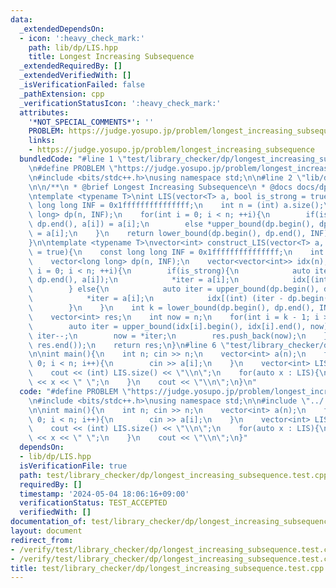 ```yaml
---
data:
  _extendedDependsOn:
  - icon: ':heavy_check_mark:'
    path: lib/dp/LIS.hpp
    title: Longest Increasing Subsequence
  _extendedRequiredBy: []
  _extendedVerifiedWith: []
  _isVerificationFailed: false
  _pathExtension: cpp
  _verificationStatusIcon: ':heavy_check_mark:'
  attributes:
    '*NOT_SPECIAL_COMMENTS*': ''
    PROBLEM: https://judge.yosupo.jp/problem/longest_increasing_subsequence
    links:
    - https://judge.yosupo.jp/problem/longest_increasing_subsequence
  bundledCode: "#line 1 \"test/library_checker/dp/longest_increasing_subsequence.test.cpp\"\
    \n#define PROBLEM \"https://judge.yosupo.jp/problem/longest_increasing_subsequence\"\
    \n#include <bits/stdc++.h>\nusing namespace std;\n\n#line 2 \"lib/dp/LIS.hpp\"\
    \n\n/**\n * @brief Longest Increasing Subsequence\n * @docs docs/dp/LIS.md\n */\n\
    \ntemplate <typename T>\nint LIS(vector<T> a, bool is_strong = true){\n    const\
    \ long long INF = 0x1fffffffffffffff;\n    int n = (int) a.size();\n    vector<long\
    \ long> dp(n, INF);\n    for(int i = 0; i < n; ++i){\n        if(is_strong) *lower_bound(dp.begin(),\
    \ dp.end(), a[i]) = a[i];\n        else *upper_bound(dp.begin(), dp.end(), a[i])\
    \ = a[i];\n    }\n    return lower_bound(dp.begin(), dp.end(), INF) - dp.begin();\n\
    }\n\ntemplate <typename T>\nvector<int> construct_LIS(vector<T> a, bool is_strong\
    \ = true){\n    const long long INF = 0x1fffffffffffffff;\n    int n = (int) a.size();\n\
    \    vector<long long> dp(n, INF);\n    vector<vector<int>> idx(n);\n    for(int\
    \ i = 0; i < n; ++i){\n        if(is_strong){\n            auto iter = lower_bound(dp.begin(),\
    \ dp.end(), a[i]);\n            *iter = a[i];\n            idx[(int) (iter - dp.begin())].emplace_back(i);\n\
    \        } else{\n            auto iter = upper_bound(dp.begin(), dp.end(), a[i]);\n\
    \            *iter = a[i];\n            idx[(int) (iter - dp.begin())].emplace_back(i);\n\
    \        }\n    }\n    int k = lower_bound(dp.begin(), dp.end(), INF) - dp.begin();\n\
    \    vector<int> res;\n    int now = n;\n    for(int i = k - 1; i >= 0; --i){\n\
    \        auto iter = upper_bound(idx[i].begin(), idx[i].end(), now);\n       \
    \ iter--;\n        now = *iter;\n        res.push_back(now);\n    }\n    reverse(res.begin(),\
    \ res.end());\n    return res;\n}\n#line 6 \"test/library_checker/dp/longest_increasing_subsequence.test.cpp\"\
    \n\nint main(){\n    int n; cin >> n;\n    vector<int> a(n);\n    for(int i =\
    \ 0; i < n; i++){\n        cin >> a[i];\n    }\n    vector<int> LIS = construct_LIS(a);\n\
    \    cout << (int) LIS.size() << \"\\n\";\n    for(auto x : LIS){\n        cout\
    \ << x << \" \";\n    }\n    cout << \"\\n\";\n}\n"
  code: "#define PROBLEM \"https://judge.yosupo.jp/problem/longest_increasing_subsequence\"\
    \n#include <bits/stdc++.h>\nusing namespace std;\n\n#include \"../../../lib/dp/LIS.hpp\"\
    \n\nint main(){\n    int n; cin >> n;\n    vector<int> a(n);\n    for(int i =\
    \ 0; i < n; i++){\n        cin >> a[i];\n    }\n    vector<int> LIS = construct_LIS(a);\n\
    \    cout << (int) LIS.size() << \"\\n\";\n    for(auto x : LIS){\n        cout\
    \ << x << \" \";\n    }\n    cout << \"\\n\";\n}"
  dependsOn:
  - lib/dp/LIS.hpp
  isVerificationFile: true
  path: test/library_checker/dp/longest_increasing_subsequence.test.cpp
  requiredBy: []
  timestamp: '2024-05-04 18:06:16+09:00'
  verificationStatus: TEST_ACCEPTED
  verifiedWith: []
documentation_of: test/library_checker/dp/longest_increasing_subsequence.test.cpp
layout: document
redirect_from:
- /verify/test/library_checker/dp/longest_increasing_subsequence.test.cpp
- /verify/test/library_checker/dp/longest_increasing_subsequence.test.cpp.html
title: test/library_checker/dp/longest_increasing_subsequence.test.cpp
---
```

